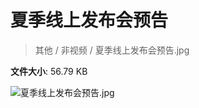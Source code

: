 # 夏季线上发布会预告

> 其他 / 非视频 / 夏季线上发布会预告.jpg

**文件大小**: 56.79 KB

<img src="https://file.hsyhx.top/archive/其他/非视频/夏季线上发布会预告.jpg"  alt="夏季线上发布会预告.jpg" />